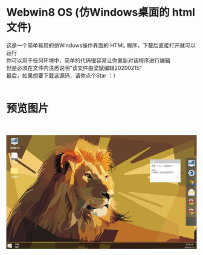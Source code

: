 # Webwin8 OS (仿Windows桌面的 html 文件)
这是一个简单易用的仿Windows操作界面的 HTML 程序，下载后直接打开就可以运行<br>
你可以用于任何环境中，简单的代码很容易让你重新对该程序进行编辑<br>
但是必须在文件内注悉说明"该文件由梁斌编辑20200215"<br>
最后，如果想要下载该源码，请你点个Star ：）<br><br>
# 预览图片<br><br>
![预览图片](https://github.com/aj8714523/Webwin8-OS/blob/master/index.png)
